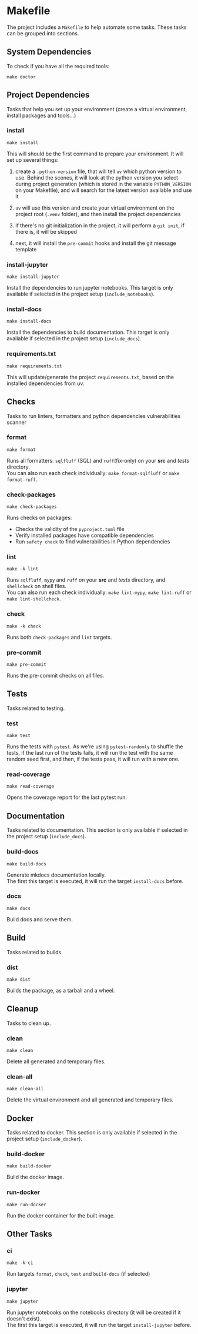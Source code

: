 # Makefile

The project includes a `Makefile` to help automate some tasks. These tasks can be grouped into sections.


## System Dependencies

To check if you have all the required tools:

```make
make doctor
```


## Project Dependencies

Tasks that help you set up your environment (create a virtual environment, install packages and tools...)

### install

```make
make install
```

This will should be the first command to prepare your environment. It will set up several things:

1. create a `.python-version` file, that will tell `uv` which python version to use. Behind the scenes, it will look
at the python version you select during project generation (which is stored in the variable `PYTHON_VERSION` on your
Makefile), and will search for the latest version available and use it

2. `uv` will use this version and create your virtual environment on the project root (`.venv` folder), and then
install the project dependencies

3. if there's no git initialization in the project, it will perform a `git init`, if there is, it will be skipped

4. next, it will install the `pre-commit` hooks and install the git message template

### install-jupyter

```make
make install-jupyter
```

Install the dependencies to run jupyter notebooks. This target is only available if selected in the project setup
(`include_notebooks`).

### install-docs

```make
make install-docs
```

Install the dependencies to build documentation. This target is only available if selected in the project setup
(`include_docs`).

### requirements.txt

```make
make requirements.txt
```

This will update/generate the project `requirements.txt`, based on the installed dependencies from uv.


## Checks

Tasks to run linters, formatters and python dependencies vulnerabilities scanner

### format

```make
make format
```

Runs all formatters: `sqlfluff` (SQL) and `ruff`(fix-only) on your **src** and *tests* directory.  
You can also run each check individually: `make format-sqlfluff` or `make format-ruff`.


### check-packages

```make
make check-packages
```

Runs checks on packages:
- Checks the validity of the `pyproject.toml` file
- Verify installed packages have compatible dependencies
- Run `safety check` to find vulnerabilities in Python dependencies

### lint

```make
make -k lint
```

Runs `sqlfluff`, `mypy` and `ruff` on your **src** and *tests* directory, and `shellcheck` on shell files.  
You can also run each check individually: `make lint-mypy`, `make lint-ruff` or `make lint-shellcheck`.

### check

```make
make -k check
```

Runs both `check-packages` and `lint` targets.

### pre-commit

```make
make pre-commit
```

Runs the pre-commit checks on all files.


## Tests

Tasks related to testing.

### test

```make
make test
```

Runs the tests with `pytest`. As we're using `pytest-randomly` to shuffle the tests, if the last run of the tests fails,
it will run the test with the same random seed first, and then, if the tests pass, it will run with a new one.

### read-coverage

```make
make read-coverage
```

Opens the coverage report for the last pytest run.


## Documentation

Tasks related to documentation. This section is only available if selected in the project setup (`include_docs`).

### build-docs

```make
make build-docs
```

Generate mkdocs documentation locally.  
The first this target is executed, it will run the target `install-docs` before.

### docs

```make
make docs
```

Build docs and serve them.


## Build

Tasks related to builds.

### dist

```make
make dist
```

Builds the package, as a tarball and a wheel.


## Cleanup

Tasks to clean up.

### clean

```make
make clean
```

Delete all generated and temporary files.

### clean-all

```make
make clean-all
```

Delete the virtual environment and all generated and temporary files.


## Docker

Tasks related to docker. This section is only available if selected in the project setup (`include_docker`).

### build-docker

```make
make build-docker
```

Build the docker image.

### run-docker

```make
make run-docker
```

Run the docker container for the built image.


## Other Tasks

### ci

```make
make -k ci
```

Run targets `format`, `check`, `test` and `build-docs` (if selected)

### jupyter

```make
make jupyter
```

Run jupyter notebooks on the notebooks directory (it will be created if it doesn't exist).  
The first this target is executed, it will run the target `install-jupyter` before.
